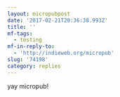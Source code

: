 ```yaml
---
layout: micropubpost
date: '2017-02-21T20:36:38.993Z'
title: ''
mf-tags:
  - testing
mf-in-reply-to:
  - 'http://indieweb.org/micropub'
slug: '74198'
category: replies
---
```

yay micropub!
